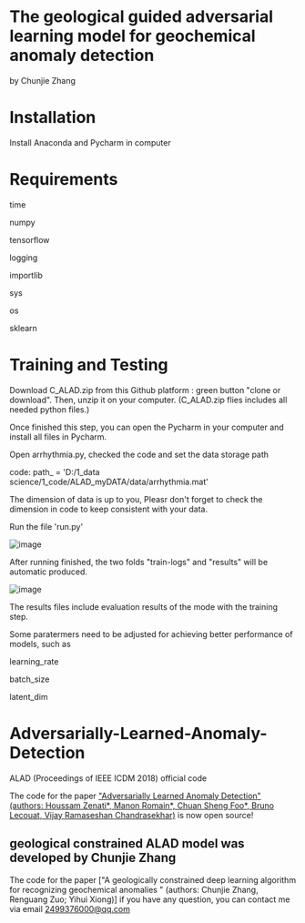 # The geological guided adversarial learning model for geochemical anomaly detection 
by Chunjie Zhang 

# Installation
Install Anaconda and Pycharm in computer
 
# Requirements
time

numpy 

tensorflow 

logging

importlib

sys

os

sklearn

# Training and Testing
Download C_ALAD.zip from this Github platform : green button "clone or download". Then, unzip it on your computer. (C_ALAD.zip flies includes all needed python files.) 

Once finished this step, you can open the Pycharm in your computer and install all files in Pycharm.

Open arrhythmia.py, checked the code and set the data storage path 

code: path_ = 'D:/1_data science/1_code/ALAD_myDATA/data/arrhythmia.mat'

The dimension of data is up to you, Pleasr don't forget to check the dimension in code to keep consistent with your data. 


Run the file 'run.py'

![image](https://user-images.githubusercontent.com/87849739/153409331-60f8b7e1-ceb1-49bf-b8d5-e14050782d80.png)


After running finished, the two folds "train-logs" and "results" will be automatic produced. 

![image](https://user-images.githubusercontent.com/87849739/153411041-e100a828-0251-48c0-947b-c7373e7771d2.png)

The results files include evaluation results of the mode with the training step.

Some paratermers need to be adjusted for achieving better performance of models, such as

learning_rate

batch_size

latent_dim

 # Adversarially-Learned-Anomaly-Detection
ALAD (Proceedings of IEEE ICDM 2018) official code

The code for the paper ["Adversarially Learned Anomaly Detection" (authors: Houssam Zenati*, Manon Romain*, Chuan Sheng Foo*, Bruno Lecouat, Vijay Ramaseshan Chandrasekhar)](https://arxiv.org/abs/1812.02288) is now open source! 


## geological constrained ALAD model was developed by Chunjie Zhang

The code for the paper ["A geologically constrained deep learning algorithm for recognizing geochemical anomalies  " (authors: Chunjie Zhang, Renguang Zuo; Yihui Xiong)]
if you have any question, you can contact me via email 2499376000@qq.com
